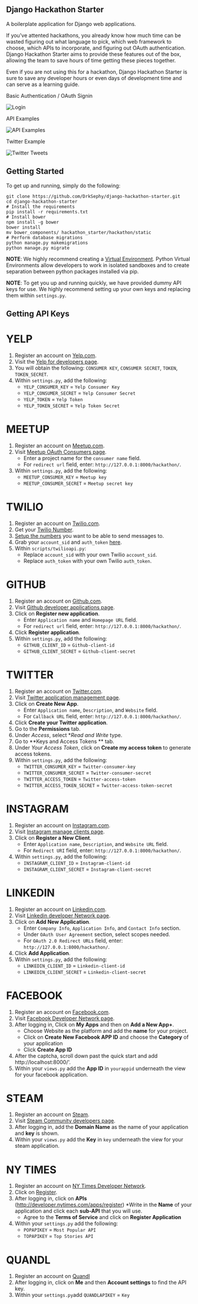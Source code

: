 Django Hackathon Starter
------------------------

A boilerplate application for Django web applications.

If you've attented hackathons, you already know how much time can be wasted figuring out what language to pick, which web framework to choose, which APIs to incorporate, and figuring out OAuth authentication. Django Hackathon Starter aims to provide these features out of the box, allowing the team to save hours of time getting these pieces together.

Even if you are not using this for a hackathon, Django Hackathon Starter is sure to save any developer hours or even days of development time and can serve as a learning guide.

Basic Authentication / OAuth Signin

![Login](https://github.com/DrkSephy/drksephy.github.io/blob/master/img/login.png)

API Examples

![API Examples](https://github.com/DrkSephy/drksephy.github.io/blob/master/img/api_examples.png)

Twitter Example

![Twitter Tweets](https://github.com/DrkSephy/drksephy.github.io/blob/master/img/twitter.png)


Getting Started
---------------
To get up and running, simply do the following:

    git clone https://github.com/DrkSephy/django-hackathon-starter.git
    cd django-hackathon-starter
    # Install the requirements
    pip install -r requirements.txt
    # Install bower
    npm install -g bower
    bower install
    mv bower_components/ hackathon_starter/hackathon/static
    # Perform database migrations
    python manage.py makemigrations
    python manage.py migrate

**NOTE**: We highly recommend creating a [Virtual Environment](http://docs.python-guide.org/en/latest/dev/virtualenvs/). Python Virtual Environments allow developers to work in isolated sandboxes and to create separation between python packages installed via pip.

**NOTE**: To get you up and running quickly, we have provided dummy API keys for use. We highly recommend setting up your own keys and replacing them within `settings.py`. 

    
Getting API Keys
----------------
# YELP #

1. Register an account on [Yelp.com](http://www.yelp.com/).
2. Visit the [Yelp for developers page](https://www.yelp.com/developers/manage_api_keys).
3. You will obtain the following: `CONSUMER KEY`, `CONSUMER SECRET`, `TOKEN`, `TOKEN_SECRET`. 
4. Within `settings.py`, add the following:
    * `YELP_CONSUMER_KEY` = `Yelp Consumer Key`
    * `YELP_CONSUMER_SECRET` = `Yelp Consumer Secret`
    * `YELP_TOKEN` = `Yelp Token`
    * `YELP_TOKEN_SECRET` = `Yelp Token Secret`

# MEETUP #

1. Register an account on [Meetup.com](http://www.meetup.com/).
2. Visit [Meetup OAuth Consumers page](https://secure.meetup.com/meetup_api/oauth_consumers/).
    * Enter a project name for the `consumer name` field.
    * For `redirect url` field, enter: `http://127.0.0.1:8000/hackathon/`.
3. Within `settings.py`, add the following:
    * `MEETUP_CONSUMER_KEY` = `Meetup key`
    * `MEETUP_CONSUMER_SECRET` = `Meetup secret key` 

# TWILIO 

1. Register an account on [Twilio.com](https://www.twilio.com/).
2. Get your [Twilio Number](https://www.twilio.com/user/account/phone-numbers/incoming).
3. [Setup the numbers](https://www.twilio.com/user/account/phone-numbers/incoming) you want to be able to send messages to. 
4. Grab your `account_sid` and `auth_token` [here](https://www.twilio.com/user/account/voice-messaging).
5. Within `scripts/twilioapi.py`:
    * Replace `account_sid` with your own Twilio `account_sid`.
    * Replace `auth_token` with your own Twilio `auth_token`. 

# GITHUB #

1. Register an account on [Github.com](http://www.github.com/).
2. Visit [Github developer applications page](https://github.com/settings/developers).
3. Click on **Register new application**.
    * Enter `Application name` and `Homepage URL` field.
    * For `redirect url` field, enter: `http://127.0.0.1:8000/hackathon/`.
4. Click **Register application**.
5. Within `settings.py`, add the following:
    * `GITHUB_CLIENT_ID` = `Github-client-id`
    * `GITHUB_CLIENT_SECRET` = `Github-client-secret`

# TWITTER #

1. Register an account on [Twitter.com](http://www.twitter.com/).
2. Visit [Twitter application management page](https://apps.twitter.com/).
3. Click on **Create New App**.
    * Enter `Application name`, `Description`, and `Website` field.
    * For `Callback URL` field, enter: `http://127.0.0.1:8000/hackathon/`.
4. Click **Create your Twitter application**.
5. Go to the **Permissions** tab.
6. Under *Access*, select **Read and Write* type.
7. Go to **Keys and Access Tokens ** tab.
8. Under *Your Access Token*, click on **Create my access token** to generate access tokens.
9. Within `settings.py`, add the following:
    * `TWITTER_CONSUMER_KEY` = `Twitter-consumer-key`
    * `TWITTER_CONSUMER_SECRET` = `Twitter-consumer-secret`
    * `TWITTER_ACCESS_TOKEN` = `Twitter-access-token`
    * `TWITTER_ACCESS_TOKEN_SECRET` = `Twitter-access-token-secret`

# INSTAGRAM #

1. Register an account on [Instagram.com](http://www.instagram.com/).
2. Visit [Instagram manage clients page](https://instagram.com/developer/clients/manage/).
3. Click on **Register a New Client**.
    * Enter `Application name`, `Description`, and `Website URL` field.
    * For `Redirect URI` field, enter: `http://127.0.0.1:8000/hackathon/`.
4. Within `settings.py`, add the following:
    * `INSTAGRAM_CLIENT_ID` = `Instagram-client-id`
    * `INSTAGRAM_CLIENT_SECRET` = `Instagram-client-secret`

# LINKEDIN #

1. Register an account on [Linkedin.com](http://www.linkedin.com/).
2. Visit [Linkedin developer Network page](https://www.linkedin.com/secure/developer).
3. Click on **Add New Application**.
    * Enter `Company Info`, `Application Info`, and `Contact Info` section.
    * Under `OAuth User Agreement` section, select scopes needed.
    * For `OAuth 2.0 Redirect URLs` field, enter: `http://127.0.0.1:8000/hackathon/`.
4. Click **Add Application**.
5. Within `settings.py`, add the following:
    * `LINKEDIN_CLIENT_ID` = `Linkedin-client-id`
    * `LINKEDIN_CLIENT_SECRET` = `Linkedin-client-secret`

# FACEBOOK #

1. Register an account on [Facebook.com](http://www.facebook.com.com/).
2. Visit [Facebook Developer Network page](https://developers.facebook.com/).
3. After logging in, Click on **My Apps** and then on **Add a New App+**.
    * Choose Website as the platform and add the **name** for your project.
    * Click on **Create New Facebook APP ID** and choose the **Category** of your application
    * Click **Create App ID**
4. After the captcha, scroll down past the quick start and add http://localhost:8000/'.
5. Within your `views.py` add the **App ID** in `yourappid` underneath the view for your facebook application.

# STEAM #

1. Register an account on [Steam](https://store.steampowered.com/join/).
2. Visit [Steam Community developers page](https://steamcommunity.com/login/home/?goto=%2Fdev%2Fapikey).
3. After logging in, add the **Domain Name** as the name of your application and **key** is shown.
4. Within your `views.py` add the **Key** in `key` underneath the view for your steam application.

# NY TIMES #

1. Register an account on [NY Times Developer Network](http://developer.nytimes.com/docs).
2. Click on [Register](https://myaccount.nytimes.com/register).
3. After logging in, click on **APIs** (http://developer.nytimes.com/apps/register) 
    *Write in the **Name** of your application and click each **sub-API** that you will use.
    * Agree to the **Terms of Service** and click on **Register Application**
4. Within your `settings.py` add the following:
    * `POPAPIKEY` = `Most Popular API`
    * `TOPAPIKEY` = `Top Stories API`

# QUANDL #
1. Register an account on [Quandl](https://www.quandl.com/)
2. After logging in, click on **Me** and then **Account settings** to find the API key. 
3. Within your `settings.py`add `QUANDLAPIKEY` = `Key` 
